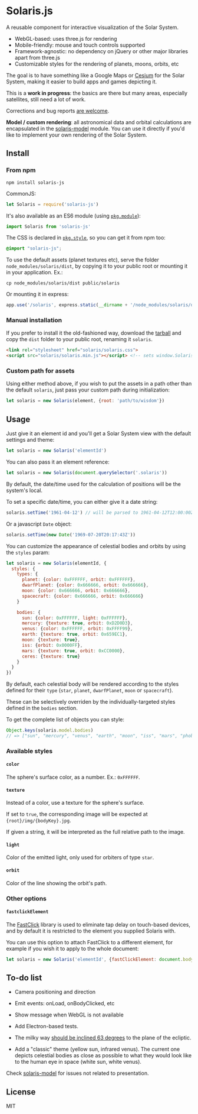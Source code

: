 # Solaris.js

A reusable component for interactive visualization of the Solar System.

- WebGL-based: uses three.js for rendering
- Mobile-friendly: mouse and touch controls supported
- Framework-agnostic: no dependency on jQuery or other major libraries apart from three.js
- Customizable styles for the rendering of planets, moons, orbits, etc

The goal is to have something like a Google Maps or [Cesium](https://github.com/AnalyticalGraphicsInc/cesium/) for the Solar System, making it easier to build apps and games depicting it.

This is a **work in progress**: the basics are there but many areas, especially satellites, still need a lot of work.

Corrections and bug reports [are welcome](https://github.com/skepticalimagination/solaris-js/issues).

**Model / custom rendering**: all astronomical data and orbital calculations are encapsulated in the [solaris-model](https://github.com/skepticalimagination/solaris-model) module. You can use it directly if you'd like to implement your own rendering of the Solar System.

## Install

### From npm

```
npm install solaris-js
```

CommonJS:

```javascript
let Solaris = require('solaris-js')
```

It's also available as an ES6 module (using [`pkg.module`](https://github.com/rollup/rollup/wiki/pkg.module)):

```javascript
import Solaris from 'solaris-js'
```

The CSS is declared in [`pkg.style`](https://stackoverflow.com/questions/32037150/style-field-in-package-json), so you can get it from npm too:

```css
@import "solaris-js";
```

To use the default assets (planet textures etc), serve the folder `node_modules/solaris/dist`, by copying it to your public root or mounting it in your application. Ex.:

```
cp node_modules/solaris/dist public/solaris
```

Or mounting it in express:

```javascript
app.use('/solaris', express.static(__dirname + '/node_modules/solaris/dist'))
```

### Manual installation

If you prefer to install it the old-fashioned way, download the [tarball](https://registry.npmjs.org/solaris-js/-/solaris-js-0.1.0.tgz) and copy the `dist` folder to your public root, renaming it `solaris`.

```html
<link rel="stylesheet" href="solaris/solaris.css">
<script src="solaris/solaris.min.js"></script> <!-- sets window.Solaris -->
```

### Custom path for assets

Using either method above, if you wish to put the assets in a path other than the default `solaris`, just pass your custom path during initialization:

```javascript
let solaris = new Solaris(element, {root: 'path/to/wisdom'})
```

## Usage

Just give it an element id and you'll get a Solar System view with the default settings and theme:

```javascript
let solaris = new Solaris('elementId')
```

You can also pass it an element reference:

```javascript
let solaris = new Solaris(document.querySelector('.solaris'))
```

By default, the date/time used for the calculation of positions will be the system's local.

To set a specific date/time, you can either give it a date string:

```javascript
solaris.setTime('1961-04-12') // will be parsed to 1961-04-12T12:00:00Z (UTC)
```

Or a javascript `Date` object:

```javascript
solaris.setTime(new Date('1969-07-20T20:17:43Z'))
```

You can customize the appearance of celestial bodies and orbits by using the `styles` param:

```javascript
let solaris = new Solaris(elementId, {
  styles: {
    types: {
      planet: {color: 0xFFFFFF, orbit: 0xFFFFFF},
      dwarfPlanet: {color: 0x666666, orbit: 0x666666},
      moon: {color: 0x666666, orbit: 0x666666},
      spacecraft: {color: 0x666666, orbit: 0x666666}
    }

    bodies: {
      sun: {color: 0xFFFFFF, light: 0xFFFFFF},
      mercury: {texture: true, orbit: 0xD2D0D3},
      venus: {color: 0xFFFFFF, orbit: 0xFFFF99},
      earth: {texture: true, orbit: 0x659EC1},
      moon: {texture: true},
      iss: {orbit: 0x0000FF},
      mars: {texture: true, orbit: 0xCC0000},
      ceres: {texture: true}
    }
  }
})
```

By default, each celestial body will be rendered according to the styles defined for their `type` (`star`, `planet`, `dwarfPlanet`, `moon` or `spacecraft`).

These can be selectively overriden by the individually-targeted styles defined in the `bodies` section.

To get the complete list of objects you can style:

```javascript
Object.keys(solaris.model.bodies)
// => ["sun", "mercury", "venus", "earth", "moon", "iss", "mars", "phobos", "deimos", "ceres", "jupiter", "io", "europa", "ganymede", "callisto", "saturn", "mimas", "enceladus", "tethys", "dione", "rhea", "titan", "hyperion", "iapetus", "phoebe", "uranus", "titania", "neptune", "triton", "pluto", "eris", "sedna"]
```

### Available styles

#### `color`

The sphere's surface color, as a number. Ex.: `0xFFFFFF`.

#### `texture`

Instead of a color, use a texture for the sphere's surface.

If set to `true`, the corresponding image will be expected at `{root}/img/{bodyKey}.jpg`.

If given a string, it will be interpreted as the full relative path to the image.

#### `light`

Color of the emitted light, only used for orbiters of type `star`.

#### `orbit`

Color of the line showing the orbit's path.

### Other options
#### `fastclickElement`

The [FastClick](https://github.com/ftlabs/fastclick) library is used to eliminate tap delay on touch-based devices, and by default it is restricted to the element you supplied Solaris with.

You can use this option to attach FastClick to a different element, for example if you wish it to apply to the whole document:

```javascript
let solaris = new Solaris('elementId', {fastClickElement: document.body})
```

## To-do list

- Camera positioning and direction

- Emit events: onLoad, onBodyClicked, etc

- Show message when WebGL is not available

- Add Electron-based tests.

- The milky way [should be inclined 63 degrees](http://curious.astro.cornell.edu/about-us/159-our-solar-system/the-sun/the-solar-system/236-are-the-planes-of-solar-systems-aligned-with-the-plane-of-the-galaxy-intermediate) to the plane of the ecliptic.

- Add a "classic" theme (yellow sun, infrared venus). The current one depicts celestial bodies as close as possible to what they would look like to the human eye in space (white sun, white venus).

Check [solaris-model](https://github.com/skepticalimagination/solaris-model) for issues not related to presentation.

## License

MIT
